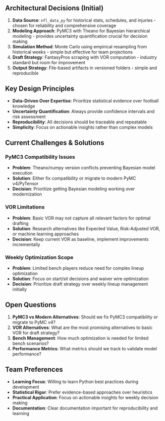 ## Architectural Decisions (Initial)

1. **Data Source**: `nfl_data_py` for historical stats, schedules, and injuries - chosen for reliability and comprehensive coverage
2. **Modeling Approach**: PyMC3 with Theano for Bayesian hierarchical modeling - provides uncertainty quantification crucial for decision making
3. **Simulation Method**: Monte Carlo using empirical resampling from historical weeks - simple but effective for team projections
4. **Draft Strategy**: FantasyPros scraping with VOR computation - industry standard but room for improvement
5. **Output Strategy**: File-based artifacts in versioned folders - simple and reproducible

## Key Design Principles

- **Data-Driven Over Expertise**: Prioritize statistical evidence over football knowledge
- **Uncertainty Quantification**: Always provide confidence intervals and risk assessment
- **Reproducibility**: All decisions should be traceable and repeatable
- **Simplicity**: Focus on actionable insights rather than complex models

## Current Challenges & Solutions

### PyMC3 Compatibility Issues
- **Problem**: Theano/numpy version conflicts preventing Bayesian model execution
- **Solution**: Either fix compatibility or migrate to modern PyMC v4/PyTensor
- **Decision**: Prioritize getting Bayesian modeling working over modernization

### VOR Limitations
- **Problem**: Basic VOR may not capture all relevant factors for optimal drafting
- **Solution**: Research alternatives like Expected Value, Risk-Adjusted VOR, or machine learning approaches
- **Decision**: Keep current VOR as baseline, implement improvements incrementally

### Weekly Optimization Scope
- **Problem**: Limited bench players reduce need for complex lineup optimization
- **Solution**: Focus on start/sit decisions and waiver wire optimization
- **Decision**: Prioritize draft strategy over weekly lineup management initially

## Open Questions

1. **PyMC3 vs Modern Alternatives**: Should we fix PyMC3 compatibility or migrate to PyMC v4?
2. **VOR Alternatives**: What are the most promising alternatives to basic VOR for draft strategy?
3. **Bench Management**: How much optimization is needed for limited bench scenarios?
4. **Performance Metrics**: What metrics should we track to validate model performance?

## Team Preferences

- **Learning Focus**: Willing to learn Python best practices during development
- **Statistical Rigor**: Prefer evidence-based approaches over heuristics
- **Practical Application**: Focus on actionable insights for weekly decision making
- **Documentation**: Clear documentation important for reproducibility and learning


